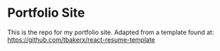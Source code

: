 # Portfolio Site

This is the repo for my portfolio site. Adapted from a template found at: https://github.com/tbakerx/react-resume-template

